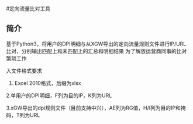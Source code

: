 #定向流量比对工具

## 简介
基于Python3，将用户的DPI明细与从XGW导出的定向流量规则文件进行IP/URL比对，分别输出匹配上和未匹配上的汇总和明细结果
为了解放运营商同事的比对繁琐工作


入文件格式要求

1. Excel 2010格式，后缀为xlsx

2.单用户的DPI明细，F列为目的IP，K列为URL

3.xGW导出的dpi规则文件（目前支持中兴），AE列为RG值，H/I列为目的IP和掩码，T列为URL
